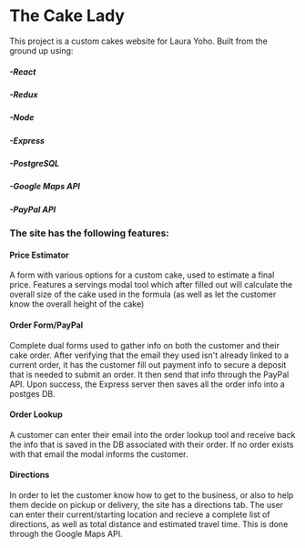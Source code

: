 <h1>The Cake Lady</h4>

<p>This project is a custom cakes website for Laura Yoho. Built from the ground up using:</p>

<h5>-React</h5>

<h5>-Redux</h5>

<h5>-Node</h5>

<h5>-Express</h5>

<h5>-PostgreSQL</h5>

<h5>-Google Maps API</h5>

<h5>-PayPal API</h5>





<h3>The site has the following features:</h3>


<h4>Price Estimator</h4>

<p>A form with various options for a custom cake, used to estimate a final price. Features a servings modal tool which after filled out will calculate the overall size of the cake used in the formula (as well as let the customer know the overall height of the cake)</p>



<h4>Order Form/PayPal</h4>

<p>Complete dual forms used to gather info on both the customer and their cake order. After verifying that the email they used isn't already linked to a current order, it has the customer fill out payment info to secure a deposit that is needed to submit an order. It then send that info through the PayPal API. Upon success, the Express server then saves all the order info into a postges DB.</p>



<h4>Order Lookup</h4>

<p>A customer can enter their email into the order lookup tool and receive back the info that is saved in the DB associated with their order. If no order exists with that email the modal informs the customer.</p>



<h4>Directions</h4>

<p>In order to let the customer know how to get to the business, or also to help them decide on pickup or delivery, the site has a directions tab. The user can enter their current/starting location and recieve a complete list of directions, as well as total distance and estimated travel time. This is done through the Google Maps API.</p>
